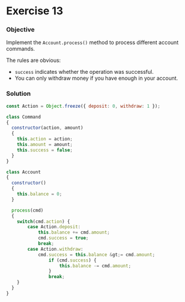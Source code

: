 # Exercise 13

### Objective

Implement the `Account.process()` method to process different account commands.

The rules are obvious:

- `success` indicates whether the operation was successful.
- You can only withdraw money if you have enough in your account.

### Solution

```javascript
const Action = Object.freeze({ deposit: 0, withdraw: 1 });

class Command
{
  constructor(action, amount)
  {
    this.action = action;
    this.amount = amount;
    this.success = false;
  }
}

class Account
{
  constructor()
  {
    this.balance = 0;
  }

  process(cmd)
  {
    switch(cmd.action) {
        case Action.deposit:
            this.balance += cmd.amount;
            cmd.success = true;
            break;
        case Action.withdraw:
            cmd.success = this.balance &gt;= cmd.amount;
                if (cmd.success) {
                    this.balance -= cmd.amount;
                }
                break;
    }
  }
}
```
